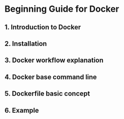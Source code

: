 # Beginning Guide for Docker

## 1. Introduction to Docker

## 2. Installation

## 3. Docker workflow explanation

## 4. Docker base command line

## 5. Dockerfile basic concept

## 6. Example
